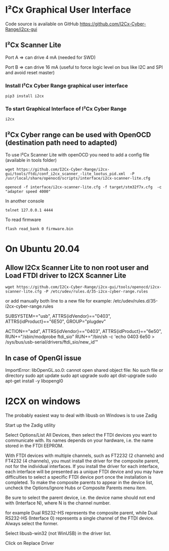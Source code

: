 # I²Cx Graphical User Interface
Code source is available on GitHub
https://github.com/I2Cx-Cyber-Range/i2cx-gui

## I²Cx Scanner Lite
Port A => can drive 4 mA (needed for SWD)

Port B => can drive 16 mA (useful to force logic level on bus like I2C and SPI and avoid reset master)

### Install I²Cx Cyber Range graphical user interface
```console
pip3 install i2cx
```

### To start Graphical Interface of I²Cx Cyber Range
```console
i2cx
```

## I²Cx Cyber range can be used with OpenOCD (destination path need to adapted)
To use I²Cx Scanner Lite with openOCD you need to add a config file (available in tools folder) 
```console
wget https://github.com/I2Cx-Cyber-Range/i2cx-gui/tools/ftdi/conf_i2cx_scanner_-lite_lootus_pid.xml  -P /usr/local/share/openocd/scripts/interface/i2cx-scanner-lite.cfg
```

```console
openocd -f interface/i2cx-scanner-lite.cfg -f target/stm32f7x.cfg  -c "adapter speed 4000"
```

In another console
```console
telnet 127.0.0.1 4444
```

To read firmware
```console
flash read_bank 0 firmware.bin
```

# On Ubuntu 20.04

## Allow I2Cx Scanner Lite to non root user and Load FTDI driver to I2CX Scanner Lite
```console
wget https://github.com/I2Cx-Cyber-Range/i2cx-gui/tools/openocd/i2cx-scanner-lite.cfg -P /etc/udev/rules.d/35-i2cx-cyber-range.rules
```

or add manually both line to a new file for example: /etc/udev/rules.d/35-i2cx-cyber-range.rules

SUBSYSTEM=="usb", ATTRS{idVendor}=="0403", ATTRS{idProduct}=="6E50", GROUP="plugdev"

ACTION=="add", ATTRS{idVendor}=="0403", ATTRS{idProduct}=="6e50", RUN+="/sbin/modprobe ftdi_sio" RUN+="/bin/sh -c 'echo 0403 6e50 > /sys/bus/usb-serial/drivers/ftdi_sio/new_id'"

## In case of OpenGl issue
ImportError: libOpenGL.so.0: cannot open shared object file: No such file or directory
sudo apt update
sudo apt upgrade
sudo apt dist-upgrade
sudo apt-get install -y libopengl0

# I2CX on windows
The probably easiest way to deal with libusb on Windows is to use Zadig

Start up the Zadig utility

Select Options/List All Devices, then select the FTDI devices you want to communicate with. Its names depends on your hardware, i.e. the name stored in the FTDI EEPROM.

With FTDI devices with multiple channels, such as FT2232 (2 channels) and FT4232 (4 channels), you must install the driver for the composite parent, not for the individual interfaces. If you install the driver for each interface, each interface will be presented as a unique FTDI device and you may have difficulties to select a specific FTDI device port once the installation is completed. To make the composite parents to appear in the device list, uncheck the Options/Ignore Hubs or Composite Parents menu item.

Be sure to select the parent device, i.e. the device name should not end with (Interface N), where N is the channel number.

for example Dual RS232-HS represents the composite parent, while Dual RS232-HS (Interface 0) represents a single channel of the FTDI device. Always select the former.

Select libusb-win32 (not WinUSB) in the driver list.

Click on Replace Driver
